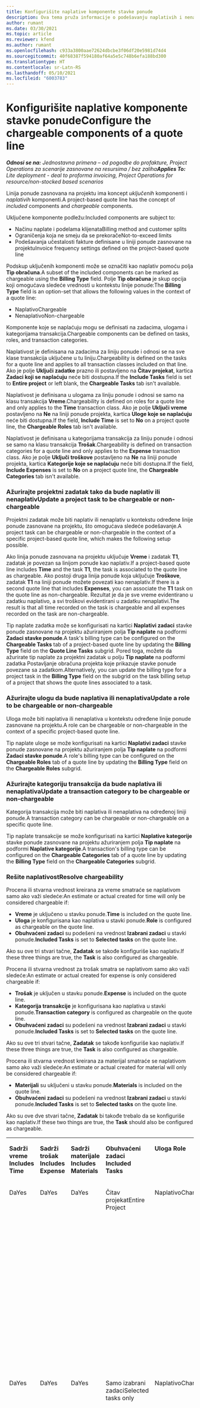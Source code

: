```yaml
---
title: Konfigurišite naplative komponente stavke ponude
description: Ova tema pruža informacije o podešavanju naplativih i nenaplativih komponenata na liniji ponude zasnovanoj na projektu.
author: rumant
ms.date: 03/30/2021
ms.topic: article
ms.reviewer: kfend
ms.author: rumant
ms.openlocfilehash: c933a3800aae72624dbcbe3f06df20e5981d74d4
ms.sourcegitcommit: 40f68387f594180af64a5e5c748b6efa188bd300
ms.translationtype: HT
ms.contentlocale: sr-Latn-RS
ms.lasthandoff: 05/10/2021
ms.locfileid: "6003783"
---
```

# <a name="configure-the-chargeable-components-of-a-quote-line"></a><span data-ttu-id="0eb5b-103">Konfigurišite naplative komponente stavke ponude</span><span class="sxs-lookup"><span data-stu-id="0eb5b-103">Configure the chargeable components of a quote line</span></span> 

<span data-ttu-id="0eb5b-104">_**Odnosi se na:** Jednostavna primena – od pogodbe do profakture, Project Operations za scenarije zasnovane na resursima / bez zaliha_</span><span class="sxs-lookup"><span data-stu-id="0eb5b-104">_**Applies To:** Lite deployment - deal to proforma invoicing, Project Operations for resource/non-stocked based scenarios_</span></span>

<span data-ttu-id="0eb5b-105">Linija ponude zasnovana na projektu ima koncept *uključenih* komponenti i *naplativih* komponenti.</span><span class="sxs-lookup"><span data-stu-id="0eb5b-105">A project-based quote line has the concept of *included* components and *chargeable* components.</span></span>

<span data-ttu-id="0eb5b-106">Uključene komponente podležu:</span><span class="sxs-lookup"><span data-stu-id="0eb5b-106">Included components are subject to:</span></span>

  - <span data-ttu-id="0eb5b-107">Načinu naplate i podelama klijenata</span><span class="sxs-lookup"><span data-stu-id="0eb5b-107">Billing method and customer splits</span></span>
  - <span data-ttu-id="0eb5b-108">Ograničenja koja ne smeju da se prekorače</span><span class="sxs-lookup"><span data-stu-id="0eb5b-108">Not-to-exceed limits</span></span> 
  - <span data-ttu-id="0eb5b-109">Podešavanja učestalosti fakture definisane u liniji ponude zasnovane na projektu</span><span class="sxs-lookup"><span data-stu-id="0eb5b-109">Invoice frequency settings defined on the project-based quote line</span></span>

<span data-ttu-id="0eb5b-110">Podskup uključenih komponenti može se označiti kao naplativ pomoću polja **Tip obračuna**.</span><span class="sxs-lookup"><span data-stu-id="0eb5b-110">A subset of the included components can be marked as chargeable using the **Billing Type** field.</span></span> <span data-ttu-id="0eb5b-111">Polje **Tip obračuna** je skup opcija koji omogućava sledeće vrednosti u kontekstu linije ponude:</span><span class="sxs-lookup"><span data-stu-id="0eb5b-111">The **Billing Type** field is an option-set that allows the following values in the context of a quote line:</span></span>

  - <span data-ttu-id="0eb5b-112">Naplativo</span><span class="sxs-lookup"><span data-stu-id="0eb5b-112">Chargeable</span></span>
  - <span data-ttu-id="0eb5b-113">Nenaplativo</span><span class="sxs-lookup"><span data-stu-id="0eb5b-113">Non-chargeable</span></span>

<span data-ttu-id="0eb5b-114">Komponente koje se naplaćuju mogu se definisati na zadacima, ulogama i kategorijama transakcija.</span><span class="sxs-lookup"><span data-stu-id="0eb5b-114">Chargeable components can be defined on tasks, roles, and transaction categories.</span></span>

<span data-ttu-id="0eb5b-115">Naplativost je definisana na zadacima za liniju ponude i odnosi se na sve klase transakcija uključene u tu liniju.</span><span class="sxs-lookup"><span data-stu-id="0eb5b-115">Chargeability is defined on the tasks for a quote line and applies to all transaction classes included on that line.</span></span> <span data-ttu-id="0eb5b-116">Ako je polje **Uključi zadatke** prazno ili postavljeno na **Čitav projekat**, kartica **Zadaci koji se naplaćuju** neće biti dostupna.</span><span class="sxs-lookup"><span data-stu-id="0eb5b-116">If the **Include Tasks** field is set to **Entire project** or left blank, the **Chargeable Tasks** tab isn't available.</span></span>

<span data-ttu-id="0eb5b-117">Naplativost je definisana u ulogama za liniju ponude i odnosi se samo na klasu transakcija **Vreme**.</span><span class="sxs-lookup"><span data-stu-id="0eb5b-117">Chargeability is defined on roles for a quote line and only applies to the **Time** transaction class.</span></span> <span data-ttu-id="0eb5b-118">Ako je polje **Uključi vreme** postavljeno na **Ne** na liniji ponude projekta, kartica **Uloge koje se naplaćuju** neće biti dostupna.</span><span class="sxs-lookup"><span data-stu-id="0eb5b-118">If the field, **Include Time** is set to **No** on a project quote line, the **Chargeable Roles** tab isn't available.</span></span>

<span data-ttu-id="0eb5b-119">Naplativost je definisana u kategorijama transakcija za liniju ponude i odnosi se samo na klasu transakcija **Trošak**.</span><span class="sxs-lookup"><span data-stu-id="0eb5b-119">Chargeability is defined on transaction categories for a  quote line and only applies to the **Expense** transaction class.</span></span> <span data-ttu-id="0eb5b-120">Ako je polje **Uključi troškove** postavljeno na **Ne** na liniji ponude projekta, kartica **Kategorije koje se naplaćuju** neće biti dostupna.</span><span class="sxs-lookup"><span data-stu-id="0eb5b-120">If the field, **Include Expenses** is set to **No** on a project quote line, the **Chargeable Categories** tab isn't available.</span></span>

### <a name="update-a-project-task-to-be-chargeable-or-non-chargeable"></a><span data-ttu-id="0eb5b-121">Ažurirajte projektni zadatak tako da bude naplativ ili nenaplativ</span><span class="sxs-lookup"><span data-stu-id="0eb5b-121">Update a project task to be chargeable or non-chargeable</span></span>

<span data-ttu-id="0eb5b-122">Projektni zadatak može biti naplativ ili nenaplativ u kontekstu određene linije ponude zasnovane na projektu, što omogućava sledeće podešavanje.</span><span class="sxs-lookup"><span data-stu-id="0eb5b-122">A project task can be chargeable or non-chargeable in the context of a specific project-based quote line, which makes the following setup possible.</span></span>

<span data-ttu-id="0eb5b-123">Ako linija ponude zasnovana na projektu uključuje **Vreme** i zadatak **T1**, zadatak je povezan sa linijom ponude kao naplativ.</span><span class="sxs-lookup"><span data-stu-id="0eb5b-123">If a project-based quote line includes **Time** and the task **T1**, the task is associated to the quote line as chargeable.</span></span> <span data-ttu-id="0eb5b-124">Ako postoji druga linija ponude koja uključuje **Troškove**, zadatak **T1** na liniji ponude možete povezati kao nenaplativ.</span><span class="sxs-lookup"><span data-stu-id="0eb5b-124">If there is a second quote line that includes **Expenses**, you can associate the **T1** task on the quote line as non-chargeable.</span></span> <span data-ttu-id="0eb5b-125">Rezultat je da je sve vreme evidentirano u zadatku naplativo, a svi troškovi evidentirani u zadatku nenaplativi.</span><span class="sxs-lookup"><span data-stu-id="0eb5b-125">The result is that all time recorded on the task is chargeable and all expenses recorded on the task are non-chargeable.</span></span>

<span data-ttu-id="0eb5b-126">Tip naplate zadatka može se konfigurisati na kartici **Naplativi zadaci** stavke ponude zasnovane na projektu ažuriranjem polja **Tip naplate** na podformi **Zadaci stavke ponude**.</span><span class="sxs-lookup"><span data-stu-id="0eb5b-126">A task's billing type can be configured on the **Chargeable Tasks** tab of a project-based quote line by updating the **Billing Type** field on the **Quote Line Tasks** subgrid.</span></span> <span data-ttu-id="0eb5b-127">Pored toga, možete da ažurirate tip naplate za projektni zadatak u polju **Tip naplate** na podformi zadatka Postavljanje obračuna projekta koje prikazuje stavke ponude povezane sa zadatkom.</span><span class="sxs-lookup"><span data-stu-id="0eb5b-127">Alternatively, you can update the billing type for a project task in the **Billing Type** field on the subgrid on the task billing setup of a project that shows the quote lines associated to a task.</span></span>

### <a name="update-a-role-to-be-chargeable-or-non-chargeable"></a><span data-ttu-id="0eb5b-128">Ažurirajte ulogu da bude naplativa ili nenaplativa</span><span class="sxs-lookup"><span data-stu-id="0eb5b-128">Update a role to be chargeable or non-chargeable</span></span>

<span data-ttu-id="0eb5b-129">Uloga može biti naplativa ili nenaplativa u kontekstu određene linije ponude zasnovane na projektu.</span><span class="sxs-lookup"><span data-stu-id="0eb5b-129">A role can be chargeable or non-chargeable in the context of a specific project-based quote line.</span></span>

<span data-ttu-id="0eb5b-130">Tip naplate uloge se može konfigurisati na kartici **Naplativi zadaci** stavke ponude zasnovane na projektu ažuriranjem polja **Tip naplate** na podformi **Zadaci stavke ponude**.</span><span class="sxs-lookup"><span data-stu-id="0eb5b-130">A role's billing type can be configured on the **Chargeable Roles** tab of a quote line by updating the **Billing Type** field on the **Chargeable Roles** subgrid.</span></span>

### <a name="update-a-transaction-category-to-be-chargeable-or-non-chargeable"></a><span data-ttu-id="0eb5b-131">Ažurirajte kategoriju transakcija da bude naplativa ili nenaplativa</span><span class="sxs-lookup"><span data-stu-id="0eb5b-131">Update a transaction category to be chargeable or non-chargeable</span></span>

<span data-ttu-id="0eb5b-132">Kategorija transakcija može biti naplativa ili nenaplativa na određenoj liniji ponude.</span><span class="sxs-lookup"><span data-stu-id="0eb5b-132">A transaction category can be chargeable or non-chargeable on a specific quote line.</span></span>

<span data-ttu-id="0eb5b-133">Tip naplate transakcije se može konfigurisati na kartici **Naplative kategorije** stavke ponude zasnovane na projektu ažuriranjem polja **Tip naplate** na podformi **Naplative kategorije**.</span><span class="sxs-lookup"><span data-stu-id="0eb5b-133">A transaction's billing type can be configured on the **Chargeable Categories** tab of a quote line by updating the **Billing Type** field on the **Chargeable Categories** subgrid.</span></span>

### <a name="resolve-chargeability"></a><span data-ttu-id="0eb5b-134">Rešite naplativost</span><span class="sxs-lookup"><span data-stu-id="0eb5b-134">Resolve chargeability</span></span>
<span data-ttu-id="0eb5b-135">Procena ili stvarna vrednost kreirana za vreme smatraće se naplativom samo ako važi sledeće:</span><span class="sxs-lookup"><span data-stu-id="0eb5b-135">An estimate or actual created for time will only be considered chargeable if:</span></span>

   - <span data-ttu-id="0eb5b-136">**Vreme** je uključeno u stavku ponude.</span><span class="sxs-lookup"><span data-stu-id="0eb5b-136">**Time** is included on the quote line.</span></span>
   - <span data-ttu-id="0eb5b-137">**Uloga** je konfigurisana kao naplativa u stavki ponude.</span><span class="sxs-lookup"><span data-stu-id="0eb5b-137">**Role** is configured as chargeable on the quote line.</span></span>
   - <span data-ttu-id="0eb5b-138">**Obuhvaćeni zadaci** su podešeni na vrednost **Izabrani zadaci** u stavki ponude.</span><span class="sxs-lookup"><span data-stu-id="0eb5b-138">**Included Tasks** is set to **Selected tasks** on the quote line.</span></span> 

<span data-ttu-id="0eb5b-139">Ako su ove tri stvari tačne, **Zadatak** se takođe konfiguriše kao naplativ.</span><span class="sxs-lookup"><span data-stu-id="0eb5b-139">If these three things are true, the **Task** is also configured as chargeable.</span></span> 

<span data-ttu-id="0eb5b-140">Procena ili stvarna vrednost za trošak smatra se naplativom samo ako važi sledeće:</span><span class="sxs-lookup"><span data-stu-id="0eb5b-140">An estimate or actual created for expense is only considered chargeable if:</span></span> 

   - <span data-ttu-id="0eb5b-141">**Trošak** je uključen u stavku ponude.</span><span class="sxs-lookup"><span data-stu-id="0eb5b-141">**Expense** is included on the quote line.</span></span>
   - <span data-ttu-id="0eb5b-142">**Kategorija transakcije** je konfigurisana kao naplativa u stavki ponude.</span><span class="sxs-lookup"><span data-stu-id="0eb5b-142">**Transaction category** is configured as chargeable on the quote line.</span></span>
   - <span data-ttu-id="0eb5b-143">**Obuhvaćeni zadaci** su podešeni na vrednost **Izabrani zadaci** u stavki ponude.</span><span class="sxs-lookup"><span data-stu-id="0eb5b-143">**Included Tasks** is set to **Selected tasks** on the quote line.</span></span>

<span data-ttu-id="0eb5b-144">Ako su ove tri stvari tačne, **Zadatak** se takođe konfiguriše kao naplativ.</span><span class="sxs-lookup"><span data-stu-id="0eb5b-144">If these three things are true, the **Task** is also configured as chargeable.</span></span> 

<span data-ttu-id="0eb5b-145">Procena ili stvarna vrednost kreirana za materijal smatraće se naplativom samo ako važi sledeće:</span><span class="sxs-lookup"><span data-stu-id="0eb5b-145">An estimate or actual created for material will only be considered chargeable if:</span></span>

   - <span data-ttu-id="0eb5b-146">**Materijali** su uključeni u stavku ponude.</span><span class="sxs-lookup"><span data-stu-id="0eb5b-146">**Materials** is included on the quote line.</span></span>
   - <span data-ttu-id="0eb5b-147">**Obuhvaćeni zadaci** su podešeni na vrednost **Izabrani zadaci** u stavki ponude.</span><span class="sxs-lookup"><span data-stu-id="0eb5b-147">**Included Tasks** is set to **Selected tasks** on the quote line.</span></span>

<span data-ttu-id="0eb5b-148">Ako su ove dve stvari tačne, **Zadatak** bi takođe trebalo da se konfiguriše kao naplativ.</span><span class="sxs-lookup"><span data-stu-id="0eb5b-148">If these two things are true, the **Task** should also be configured as chargeable.</span></span> 


<table border="0" cellspacing="0" cellpadding="0">
    <tbody>
        <tr>
            <td width="70" valign="top">
                <p><span data-ttu-id="0eb5b-149">
                    <strong>Sadrži vreme</strong>
                </span><span class="sxs-lookup"><span data-stu-id="0eb5b-149">
                    <strong>Includes Time</strong>
                </span></span></p>
            </td>
            <td width="78" valign="top">
                <p><span data-ttu-id="0eb5b-150">
                    <strong>Sadrži trošak</strong>
                    <strong></strong>
                </span><span class="sxs-lookup"><span data-stu-id="0eb5b-150">
                    <strong>Includes Expense</strong>
                    <strong></strong>
                </span></span></p>
            </td>
            <td width="63" valign="top">
                <p><span data-ttu-id="0eb5b-151">
                    <strong>Sadrži materijale</strong>
                    <strong></strong>
                </span><span class="sxs-lookup"><span data-stu-id="0eb5b-151">
                    <strong>Includes Materials</strong>
                    <strong></strong>
                </span></span></p>
            </td>
            <td width="75" valign="top">
                <p><span data-ttu-id="0eb5b-152">
                    <strong>Obuhvaćeni zadaci</strong>
                    <strong></strong>
                </span><span class="sxs-lookup"><span data-stu-id="0eb5b-152">
                    <strong>Included Tasks</strong>
                    <strong></strong>
                </span></span></p>
            </td>
            <td width="65" valign="top">
                <p><span data-ttu-id="0eb5b-153">
                    <strong>Uloga</strong>
                    <strong></strong>
                </span><span class="sxs-lookup"><span data-stu-id="0eb5b-153">
                    <strong>Role</strong>
                    <strong></strong>
                </span></span></p>
            </td>
            <td width="70" valign="top">
                <p><span data-ttu-id="0eb5b-154">
                    <strong>Kategorija</strong>
                    <strong></strong>
                </span><span class="sxs-lookup"><span data-stu-id="0eb5b-154">
                    <strong>Category</strong>
                    <strong></strong>
                </span></span></p>
            </td>
            <td width="65" valign="top">
                <p><span data-ttu-id="0eb5b-155">
                    <strong>Zadatak</strong>
                    <strong></strong>
                </span><span class="sxs-lookup"><span data-stu-id="0eb5b-155">
                    <strong>Task</strong>
                    <strong></strong>
                </span></span></p>
            </td>
            <td width="350" valign="top">
                <p><span data-ttu-id="0eb5b-156">
                    <strong>Uticaj naplativosti</strong>
                </span><span class="sxs-lookup"><span data-stu-id="0eb5b-156">
                    <strong>Chargeability impact</strong>
                </span></span></p>
            </td>
        </tr>
        <tr>
            <td width="70" valign="top">
                <p>
<span data-ttu-id="0eb5b-157">Da</span><span class="sxs-lookup"><span data-stu-id="0eb5b-157">Yes</span></span> </p>
            </td>
            <td width="78" valign="top">
                <p>
<span data-ttu-id="0eb5b-158">Da</span><span class="sxs-lookup"><span data-stu-id="0eb5b-158">Yes</span></span> </p>
            </td>
            <td width="63" valign="top">
                <p>
<span data-ttu-id="0eb5b-159">Da</span><span class="sxs-lookup"><span data-stu-id="0eb5b-159">Yes</span></span> </p>
            </td>
            <td width="75" valign="top">
                <p>
<span data-ttu-id="0eb5b-160">Čitav projekat</span><span class="sxs-lookup"><span data-stu-id="0eb5b-160">Entire Project</span></span> </p>
            </td>
            <td width="65" valign="top">
                <p>
<span data-ttu-id="0eb5b-161">Naplativo</span><span class="sxs-lookup"><span data-stu-id="0eb5b-161">Chargeable</span></span> </p>
            </td>
            <td width="70" valign="top">
                <p>
<span data-ttu-id="0eb5b-162">Naplativo</span><span class="sxs-lookup"><span data-stu-id="0eb5b-162">Chargeable</span></span> </p>
            </td>
            <td width="65" valign="top">
                <p>
<span data-ttu-id="0eb5b-163">Ne može da se podesi</span><span class="sxs-lookup"><span data-stu-id="0eb5b-163">Cannot be set</span></span> </p>
            </td>
            <td width="350" valign="top">
                <p>
<span data-ttu-id="0eb5b-164">Obračun u stvarnom vremenu: Naplativo</span><span class="sxs-lookup"><span data-stu-id="0eb5b-164">Billing on a time actual: Chargeable</span></span> </p>
                <p>
<span data-ttu-id="0eb5b-165">Tip obračuna na stvarnom trošku: Naplativo</span><span class="sxs-lookup"><span data-stu-id="0eb5b-165">Billing type on expense actual: Chargeable</span></span> </p>
                <p>
<span data-ttu-id="0eb5b-166">Tip obračuna na stvarnom materijalu: Naplativo</span><span class="sxs-lookup"><span data-stu-id="0eb5b-166">Billing type on material actual: Chargeable</span></span> </p>
            </td>
        </tr>
        <tr>
            <td width="70" valign="top">
                <p>
<span data-ttu-id="0eb5b-167">Da</span><span class="sxs-lookup"><span data-stu-id="0eb5b-167">Yes</span></span> </p>
            </td>
            <td width="78" valign="top">
                <p>
<span data-ttu-id="0eb5b-168">Da</span><span class="sxs-lookup"><span data-stu-id="0eb5b-168">Yes</span></span> </p>
            </td>
            <td width="63" valign="top">
                <p>
<span data-ttu-id="0eb5b-169">Da</span><span class="sxs-lookup"><span data-stu-id="0eb5b-169">Yes</span></span> </p>
            </td>
            <td width="75" valign="top">
                <p>
<span data-ttu-id="0eb5b-170">Samo izabrani zadaci</span><span class="sxs-lookup"><span data-stu-id="0eb5b-170">Selected tasks only</span></span> </p>
            </td>
            <td width="65" valign="top">
                <p>
<span data-ttu-id="0eb5b-171">Naplativo</span><span class="sxs-lookup"><span data-stu-id="0eb5b-171">Chargeable</span></span> </p>
            </td>
            <td width="70" valign="top">
                <p>
<span data-ttu-id="0eb5b-172">Naplativo</span><span class="sxs-lookup"><span data-stu-id="0eb5b-172">Chargeable</span></span> </p>
            </td>
            <td width="65" valign="top">
                <p>
<span data-ttu-id="0eb5b-173">Naplativo</span><span class="sxs-lookup"><span data-stu-id="0eb5b-173">Chargeable</span></span> </p>
            </td>
            <td width="350" valign="top">
                <p>
<span data-ttu-id="0eb5b-174">Obračun u stvarnom vremenu: Naplativo</span><span class="sxs-lookup"><span data-stu-id="0eb5b-174">Billing on a time actual: Chargeable</span></span> </p>
                <p>
<span data-ttu-id="0eb5b-175">Tip obračuna na stvarnom trošku: Naplativo</span><span class="sxs-lookup"><span data-stu-id="0eb5b-175">Billing type on expense actual: Chargeable</span></span> </p>
                <p>
<span data-ttu-id="0eb5b-176">Tip obračuna na stvarnom materijalu: Naplativo</span><span class="sxs-lookup"><span data-stu-id="0eb5b-176">Billing type on material actual: Chargeable</span></span> </p>
            </td>
        </tr>
        <tr>
            <td width="70" valign="top">
                <p>
<span data-ttu-id="0eb5b-177">Da</span><span class="sxs-lookup"><span data-stu-id="0eb5b-177">Yes</span></span> </p>
            </td>
            <td width="78" valign="top">
                <p>
<span data-ttu-id="0eb5b-178">Da</span><span class="sxs-lookup"><span data-stu-id="0eb5b-178">Yes</span></span> </p>
            </td>
            <td width="63" valign="top">
                <p>
<span data-ttu-id="0eb5b-179">Da</span><span class="sxs-lookup"><span data-stu-id="0eb5b-179">Yes</span></span> </p>
            </td>
            <td width="75" valign="top">
                <p>
<span data-ttu-id="0eb5b-180">Samo izabrani zadaci</span><span class="sxs-lookup"><span data-stu-id="0eb5b-180">Selected tasks only</span></span> </p>
            </td>
            <td width="65" valign="top">
                <p><span data-ttu-id="0eb5b-181">
                    <strong>Nenaplativo</strong>
                </span><span class="sxs-lookup"><span data-stu-id="0eb5b-181">
                    <strong>Non - Chargeable</strong>
                </span></span></p>
            </td>
            <td width="70" valign="top">
                <p>
<span data-ttu-id="0eb5b-182">Naplativo</span><span class="sxs-lookup"><span data-stu-id="0eb5b-182">Chargeable</span></span> </p>
            </td>
            <td width="65" valign="top">
                <p>
<span data-ttu-id="0eb5b-183">Naplativo</span><span class="sxs-lookup"><span data-stu-id="0eb5b-183">Chargeable</span></span> </p>
            </td>
            <td width="350" valign="top">
                <p>
<span data-ttu-id="0eb5b-184">Obračun u stvarnom vremenu: <strong>Nenaplativo</strong>
                </span><span class="sxs-lookup"><span data-stu-id="0eb5b-184">Billing on a time actual: <strong>Non-Chargeable</strong>
                </span></span></p>
                <p>
<span data-ttu-id="0eb5b-185">Tip obračuna na stvarnom trošku: Naplativo</span><span class="sxs-lookup"><span data-stu-id="0eb5b-185">Billing type on expense actual: Chargeable</span></span> </p>
                <p>
<span data-ttu-id="0eb5b-186">Tip obračuna na stvarnom materijalu: Naplativo</span><span class="sxs-lookup"><span data-stu-id="0eb5b-186">Billing type on material actual: Chargeable</span></span> </p>
            </td>
        </tr>
        <tr>
            <td width="70" valign="top">
                <p>
<span data-ttu-id="0eb5b-187">Da</span><span class="sxs-lookup"><span data-stu-id="0eb5b-187">Yes</span></span> </p>
            </td>
            <td width="78" valign="top">
                <p>
<span data-ttu-id="0eb5b-188">Da</span><span class="sxs-lookup"><span data-stu-id="0eb5b-188">Yes</span></span> </p>
            </td>
            <td width="63" valign="top">
                <p>
<span data-ttu-id="0eb5b-189">Da</span><span class="sxs-lookup"><span data-stu-id="0eb5b-189">Yes</span></span> </p>
            </td>
            <td width="75" valign="top">
                <p>
<span data-ttu-id="0eb5b-190">Samo izabrani zadaci</span><span class="sxs-lookup"><span data-stu-id="0eb5b-190">Selected tasks only</span></span> </p>
            </td>
            <td width="65" valign="top">
                <p>
<span data-ttu-id="0eb5b-191">Naplativo</span><span class="sxs-lookup"><span data-stu-id="0eb5b-191">Chargeable</span></span> </p>
            </td>
            <td width="70" valign="top">
                <p>
<span data-ttu-id="0eb5b-192">Naplativo</span><span class="sxs-lookup"><span data-stu-id="0eb5b-192">Chargeable</span></span> </p>
            </td>
            <td width="65" valign="top">
                <p><span data-ttu-id="0eb5b-193">
                    <strong>Nenaplativo</strong>
                </span><span class="sxs-lookup"><span data-stu-id="0eb5b-193">
                    <strong>Non-Chargeable</strong>
                </span></span></p>
            </td>
            <td width="350" valign="top">
                <p>
<span data-ttu-id="0eb5b-194">Obračun u stvarnom vremenu: <strong>Nenaplativo</strong>
                </span><span class="sxs-lookup"><span data-stu-id="0eb5b-194">Billing on a time actual: <strong>Non-Chargeable</strong>
                </span></span></p>
                <p>
<span data-ttu-id="0eb5b-195">Tip obračuna na stvarnom trošku: <strong>Nenaplativo</strong>
                </span><span class="sxs-lookup"><span data-stu-id="0eb5b-195">Billing type on expense actual: <strong>Non-Chargeable</strong>
                </span></span></p>
                <p>
<span data-ttu-id="0eb5b-196">Tip obračuna na stvarnom materijalu: <strong>Nenaplativo</strong>
                </span><span class="sxs-lookup"><span data-stu-id="0eb5b-196">Billing type on material actual: <strong>Non-Chargeable</strong>
                </span></span></p>
            </td>
        </tr>
        <tr>
            <td width="70" valign="top">
                <p>
<span data-ttu-id="0eb5b-197">Da</span><span class="sxs-lookup"><span data-stu-id="0eb5b-197">Yes</span></span> </p>
            </td>
            <td width="78" valign="top">
                <p>
<span data-ttu-id="0eb5b-198">Da</span><span class="sxs-lookup"><span data-stu-id="0eb5b-198">Yes</span></span> </p>
            </td>
            <td width="63" valign="top">
                <p>
<span data-ttu-id="0eb5b-199">Da</span><span class="sxs-lookup"><span data-stu-id="0eb5b-199">Yes</span></span> </p>
            </td>
            <td width="75" valign="top">
                <p>
<span data-ttu-id="0eb5b-200">Samo izabrani zadaci</span><span class="sxs-lookup"><span data-stu-id="0eb5b-200">Selected tasks only</span></span> </p>
            </td>
            <td width="65" valign="top">
                <p><span data-ttu-id="0eb5b-201">
                    <strong>Nenaplativo</strong>
                </span><span class="sxs-lookup"><span data-stu-id="0eb5b-201">
                    <strong>Non-Chargeable</strong>
                </span></span></p>
            </td>
            <td width="70" valign="top">
                <p>
<span data-ttu-id="0eb5b-202">Naplativo</span><span class="sxs-lookup"><span data-stu-id="0eb5b-202">Chargeable</span></span> </p>
            </td>
            <td width="65" valign="top">
                <p><span data-ttu-id="0eb5b-203">
                    <strong>Nenaplativo</strong>
                </span><span class="sxs-lookup"><span data-stu-id="0eb5b-203">
                    <strong>Non- Chargeable</strong>
                </span></span></p>
            </td>
            <td width="350" valign="top">
                <p>
<span data-ttu-id="0eb5b-204">Obračun u stvarnom vremenu: <strong>Nenaplativo</strong>
                </span><span class="sxs-lookup"><span data-stu-id="0eb5b-204">Billing on a time actual: <strong>Non-Chargeable</strong>
                </span></span></p>
                <p>
<span data-ttu-id="0eb5b-205">Tip obračuna na stvarnom trošku: <strong>Nenaplativo</strong>
                </span><span class="sxs-lookup"><span data-stu-id="0eb5b-205">Billing type on expense actual: <strong>Non-Chargeable</strong>
                </span></span></p>
                <p>
<span data-ttu-id="0eb5b-206">Tip obračuna na stvarnom materijalu: <strong> Nenaplativo</strong>
                </span><span class="sxs-lookup"><span data-stu-id="0eb5b-206">Billing type on material actual: <strong> Non-Chargeable</strong>
                </span></span></p>
            </td>
        </tr>
        <tr>
            <td width="70" valign="top">
                <p>
<span data-ttu-id="0eb5b-207">Da</span><span class="sxs-lookup"><span data-stu-id="0eb5b-207">Yes</span></span> </p>
            </td>
            <td width="78" valign="top">
                <p>
<span data-ttu-id="0eb5b-208">Da</span><span class="sxs-lookup"><span data-stu-id="0eb5b-208">Yes</span></span> </p>
            </td>
            <td width="63" valign="top">
                <p>
<span data-ttu-id="0eb5b-209">Da</span><span class="sxs-lookup"><span data-stu-id="0eb5b-209">Yes</span></span> </p>
            </td>
            <td width="75" valign="top">
                <p>
<span data-ttu-id="0eb5b-210">Samo izabrani zadaci</span><span class="sxs-lookup"><span data-stu-id="0eb5b-210">Selected tasks only</span></span> </p>
            </td>
            <td width="65" valign="top">
                <p><span data-ttu-id="0eb5b-211">
                    <strong>Nenaplativo</strong>
                </span><span class="sxs-lookup"><span data-stu-id="0eb5b-211">
                    <strong>Non-Chargeable</strong>
                </span></span></p>
            </td>
            <td width="70" valign="top">
                <p><span data-ttu-id="0eb5b-212">
                    <strong>Nenaplativo</strong>
                </span><span class="sxs-lookup"><span data-stu-id="0eb5b-212">
                    <strong>Non-Chargeable</strong>
                </span></span></p>
            </td>
            <td width="65" valign="top">
                <p>
<span data-ttu-id="0eb5b-213">Naplativo</span><span class="sxs-lookup"><span data-stu-id="0eb5b-213">Chargeable</span></span> </p>
            </td>
            <td width="350" valign="top">
                <p>
<span data-ttu-id="0eb5b-214">Obračun u stvarnom vremenu: <strong>Nenaplativo</strong>
                </span><span class="sxs-lookup"><span data-stu-id="0eb5b-214">Billing on a time actual: <strong>Non-Chargeable</strong>
                </span></span></p>
                <p>
<span data-ttu-id="0eb5b-215">Tip obračuna na stvarnom trošku: <strong> Nenaplativo</strong>
                </span><span class="sxs-lookup"><span data-stu-id="0eb5b-215">Billing type on expense actual: <strong> Non-Chargeable</strong>
                </span></span></p>
                <p>
<span data-ttu-id="0eb5b-216">Tip obračuna na stvarnom materijalu: Naplativo</span><span class="sxs-lookup"><span data-stu-id="0eb5b-216">Billing type on material actual: Chargeable</span></span> </p>
            </td>
        </tr>
        <tr>
            <td width="70" valign="top">
                <p><span data-ttu-id="0eb5b-217">
                    <strong>No</strong>
                </span><span class="sxs-lookup"><span data-stu-id="0eb5b-217">
                    <strong>No</strong>
                </span></span></p>
            </td>
            <td width="78" valign="top">
                <p>
<span data-ttu-id="0eb5b-218">Da</span><span class="sxs-lookup"><span data-stu-id="0eb5b-218">Yes</span></span> </p>
            </td>
            <td width="63" valign="top">
                <p>
<span data-ttu-id="0eb5b-219">Da</span><span class="sxs-lookup"><span data-stu-id="0eb5b-219">Yes</span></span> </p>
            </td>
            <td width="75" valign="top">
                <p>
<span data-ttu-id="0eb5b-220">Čitav projekat</span><span class="sxs-lookup"><span data-stu-id="0eb5b-220">Entire Project</span></span> </p>
            </td>
            <td width="65" valign="top">
                <p>
<span data-ttu-id="0eb5b-221">Ne može da se podesi</span><span class="sxs-lookup"><span data-stu-id="0eb5b-221">Cannot be set</span></span> </p>
            </td>
            <td width="70" valign="top">
                <p><span data-ttu-id="0eb5b-222">
                    <strong>Naplativo</strong>
                </span><span class="sxs-lookup"><span data-stu-id="0eb5b-222">
                    <strong>Chargeable</strong>
                </span></span></p>
            </td>
            <td width="65" valign="top">
                <p>
<span data-ttu-id="0eb5b-223">Ne može da se podesi</span><span class="sxs-lookup"><span data-stu-id="0eb5b-223">Cannot be set</span></span> </p>
            </td>
            <td width="350" valign="top">
                <p>
<span data-ttu-id="0eb5b-224">Obračun u stvarnom vremenu: <strong>Nije dostupno</strong>
                </span><span class="sxs-lookup"><span data-stu-id="0eb5b-224">Billing on a time actual: <strong>Not available</strong>
                </span></span></p>
                <p>
<span data-ttu-id="0eb5b-225">Tip obračuna na stvarnom trošku: Naplativo</span><span class="sxs-lookup"><span data-stu-id="0eb5b-225">Billing type on expense actual: Chargeable</span></span> </p>
                <p>
<span data-ttu-id="0eb5b-226">Tip obračuna na stvarnom materijalu: Naplativo</span><span class="sxs-lookup"><span data-stu-id="0eb5b-226">Billing type on material actual: Chargeable</span></span> </p>
            </td>
        </tr>
        <tr>
            <td width="70" valign="top">
                <p><span data-ttu-id="0eb5b-227">
                    <strong>No</strong>
                </span><span class="sxs-lookup"><span data-stu-id="0eb5b-227">
                    <strong>No</strong>
                </span></span></p>
            </td>
            <td width="78" valign="top">
                <p>
<span data-ttu-id="0eb5b-228">Da</span><span class="sxs-lookup"><span data-stu-id="0eb5b-228">Yes</span></span> </p>
            </td>
            <td width="63" valign="top">
                <p>
<span data-ttu-id="0eb5b-229">Da</span><span class="sxs-lookup"><span data-stu-id="0eb5b-229">Yes</span></span> </p>
            </td>
            <td width="75" valign="top">
                <p>
<span data-ttu-id="0eb5b-230">Čitav projekat</span><span class="sxs-lookup"><span data-stu-id="0eb5b-230">Entire Project</span></span> </p>
            </td>
            <td width="65" valign="top">
                <p>
<span data-ttu-id="0eb5b-231">Ne može da se podesi</span><span class="sxs-lookup"><span data-stu-id="0eb5b-231">Cannot be set</span></span> </p>
            </td>
            <td width="70" valign="top">
                <p><span data-ttu-id="0eb5b-232">
                    <strong>Nenaplativo</strong>
                </span><span class="sxs-lookup"><span data-stu-id="0eb5b-232">
                    <strong>Non-Chargeable</strong>
                </span></span></p>
            </td>
            <td width="65" valign="top">
                <p>
<span data-ttu-id="0eb5b-233">Ne može da se podesi</span><span class="sxs-lookup"><span data-stu-id="0eb5b-233">Cannot be set</span></span> </p>
            </td>
            <td width="350" valign="top">
                <p>
<span data-ttu-id="0eb5b-234">Obračun u stvarnom vremenu: <strong>Nije dostupno</strong>
                </span><span class="sxs-lookup"><span data-stu-id="0eb5b-234">Billing on a time actual: <strong>Not available</strong>
                </span></span></p>
                <p>
<span data-ttu-id="0eb5b-235">Tip obračuna na stvarnom trošku: <strong> Nenaplativo</strong>
                </span><span class="sxs-lookup"><span data-stu-id="0eb5b-235">Billing type on expense actual: <strong> Non-chargeable</strong>
                </span></span></p>
                <p>
<span data-ttu-id="0eb5b-236">Tip obračuna na stvarnom materijalu: Naplativo</span><span class="sxs-lookup"><span data-stu-id="0eb5b-236">Billing type on material actual: Chargeable</span></span> </p>
            </td>
        </tr>
        <tr>
            <td width="70" valign="top">
                <p>
<span data-ttu-id="0eb5b-237">Da</span><span class="sxs-lookup"><span data-stu-id="0eb5b-237">Yes</span></span> </p>
            </td>
            <td width="78" valign="top">
                <p><span data-ttu-id="0eb5b-238">
                    <strong>No</strong>
                </span><span class="sxs-lookup"><span data-stu-id="0eb5b-238">
                    <strong>No</strong>
                </span></span></p>
            </td>
            <td width="63" valign="top">
                <p>
<span data-ttu-id="0eb5b-239">Da</span><span class="sxs-lookup"><span data-stu-id="0eb5b-239">Yes</span></span> </p>
            </td>
            <td width="75" valign="top">
                <p>
<span data-ttu-id="0eb5b-240">Čitav projekat</span><span class="sxs-lookup"><span data-stu-id="0eb5b-240">Entire Project</span></span> </p>
            </td>
            <td width="65" valign="top">
                <p>
<span data-ttu-id="0eb5b-241">Naplativo</span><span class="sxs-lookup"><span data-stu-id="0eb5b-241">Chargeable</span></span> </p>
            </td>
            <td width="70" valign="top">
                <p>
<span data-ttu-id="0eb5b-242">Ne može da se podesi</span><span class="sxs-lookup"><span data-stu-id="0eb5b-242">Cannot be set</span></span> </p>
            </td>
            <td width="65" valign="top">
                <p>
<span data-ttu-id="0eb5b-243">Ne može da se podesi</span><span class="sxs-lookup"><span data-stu-id="0eb5b-243">Cannot be set</span></span> </p>
            </td>
            <td width="350" valign="top">
                <p>
<span data-ttu-id="0eb5b-244">Obračun u stvarnom vremenu: Naplativo</span><span class="sxs-lookup"><span data-stu-id="0eb5b-244">Billing on a time actual: Chargeable</span></span> </p>
                <p>
<span data-ttu-id="0eb5b-245">Tip obračuna na stvarnom trošku: <strong>Nije dostupno</strong>
                </span><span class="sxs-lookup"><span data-stu-id="0eb5b-245">Billing type on expense actual:<strong> Not available</strong>
                </span></span></p>
                <p>
<span data-ttu-id="0eb5b-246">Tip obračuna na stvarnom materijalu: Naplativo</span><span class="sxs-lookup"><span data-stu-id="0eb5b-246">Billing type on material actual: Chargeable</span></span> </p>
            </td>
        </tr>
        <tr>
            <td width="70" valign="top">
                <p>
<span data-ttu-id="0eb5b-247">Da</span><span class="sxs-lookup"><span data-stu-id="0eb5b-247">Yes</span></span> </p>
            </td>
            <td width="78" valign="top">
                <p><span data-ttu-id="0eb5b-248">
                    <strong>No</strong>
                </span><span class="sxs-lookup"><span data-stu-id="0eb5b-248">
                    <strong>No</strong>
                </span></span></p>
            </td>
            <td width="63" valign="top">
                <p>
<span data-ttu-id="0eb5b-249">Da</span><span class="sxs-lookup"><span data-stu-id="0eb5b-249">Yes</span></span> </p>
            </td>
            <td width="75" valign="top">
                <p>
<span data-ttu-id="0eb5b-250">Čitav projekat</span><span class="sxs-lookup"><span data-stu-id="0eb5b-250">Entire Project</span></span> </p>
            </td>
            <td width="65" valign="top">
                <p><span data-ttu-id="0eb5b-251">
                    <strong>Nenaplativo</strong>
                </span><span class="sxs-lookup"><span data-stu-id="0eb5b-251">
                    <strong>Non-Chargeable</strong>
                </span></span></p>
            </td>
            <td width="70" valign="top">
                <p>
<span data-ttu-id="0eb5b-252">Ne može da se podesi</span><span class="sxs-lookup"><span data-stu-id="0eb5b-252">Cannot be set</span></span> </p>
            </td>
            <td width="65" valign="top">
                <p>
<span data-ttu-id="0eb5b-253">Ne može da se podesi</span><span class="sxs-lookup"><span data-stu-id="0eb5b-253">Cannot be set</span></span> </p>
            </td>
            <td width="350" valign="top">
                <p>
<span data-ttu-id="0eb5b-254">Obračun u stvarnom vremenu: <strong>Nenaplativo</strong>
                </span><span class="sxs-lookup"><span data-stu-id="0eb5b-254">Billing on a time actual: <strong>Non-chargeable </strong>
                </span></span></p>
                <p>
<span data-ttu-id="0eb5b-255">Tip obračuna na stvarnom trošku: <strong>Nije dostupno</strong>
                </span><span class="sxs-lookup"><span data-stu-id="0eb5b-255">Billing type on expense actual:<strong> Not available</strong>
                </span></span></p>
                <p>
<span data-ttu-id="0eb5b-256">Tip obračuna na stvarnom materijalu: Naplativo</span><span class="sxs-lookup"><span data-stu-id="0eb5b-256">Billing type on material actual: Chargeable</span></span> </p>
            </td>
        </tr>
        <tr>
            <td width="70" valign="top">
                <p>
<span data-ttu-id="0eb5b-257">Da</span><span class="sxs-lookup"><span data-stu-id="0eb5b-257">Yes</span></span> </p>
            </td>
            <td width="78" valign="top">
                <p>
<span data-ttu-id="0eb5b-258">Da</span><span class="sxs-lookup"><span data-stu-id="0eb5b-258">Yes</span></span> </p>
            </td>
            <td width="63" valign="top">
                <p><span data-ttu-id="0eb5b-259">
                    <strong>No</strong>
                </span><span class="sxs-lookup"><span data-stu-id="0eb5b-259">
                    <strong>No</strong>
                </span></span></p>
            </td>
            <td width="75" valign="top">
                <p>
<span data-ttu-id="0eb5b-260">Čitav projekat</span><span class="sxs-lookup"><span data-stu-id="0eb5b-260">Entire Project</span></span> </p>
            </td>
            <td width="65" valign="top">
                <p>
<span data-ttu-id="0eb5b-261">Naplativo</span><span class="sxs-lookup"><span data-stu-id="0eb5b-261">Chargeable</span></span> </p>
            </td>
            <td width="70" valign="top">
                <p>
<span data-ttu-id="0eb5b-262">Naplativo</span><span class="sxs-lookup"><span data-stu-id="0eb5b-262">Chargeable</span></span> </p>
            </td>
            <td width="65" valign="top">
                <p>
<span data-ttu-id="0eb5b-263">Ne može da se podesi</span><span class="sxs-lookup"><span data-stu-id="0eb5b-263">Cannot be set</span></span> </p>
            </td>
            <td width="350" valign="top">
                <p>
<span data-ttu-id="0eb5b-264">Obračun u stvarnom vremenu: Naplativo</span><span class="sxs-lookup"><span data-stu-id="0eb5b-264">Billing on a time actual: Chargeable</span></span> </p>
                <p>
<span data-ttu-id="0eb5b-265">Tip obračuna na stvarnom trošku: Naplativo</span><span class="sxs-lookup"><span data-stu-id="0eb5b-265">Billing type on expense actual: Chargeable</span></span> </p>
                <p>
<span data-ttu-id="0eb5b-266">Tip obračuna na stvarnom materijalu: <strong> Nije dostupno</strong>
                </span><span class="sxs-lookup"><span data-stu-id="0eb5b-266">Billing type on material actual: <strong> Not available</strong>
                </span></span></p>
            </td>
        </tr>
        <tr>
            <td width="70" valign="top">
                <p>
<span data-ttu-id="0eb5b-267">Da</span><span class="sxs-lookup"><span data-stu-id="0eb5b-267">Yes</span></span> </p>
            </td>
            <td width="78" valign="top">
                <p>
<span data-ttu-id="0eb5b-268">Da</span><span class="sxs-lookup"><span data-stu-id="0eb5b-268">Yes</span></span> </p>
            </td>
            <td width="63" valign="top">
                <p><span data-ttu-id="0eb5b-269">
                    <strong>No</strong>
                </span><span class="sxs-lookup"><span data-stu-id="0eb5b-269">
                    <strong>No</strong>
                </span></span></p>
            </td>
            <td width="75" valign="top">
                <p>
<span data-ttu-id="0eb5b-270">Čitav projekat</span><span class="sxs-lookup"><span data-stu-id="0eb5b-270">Entire Project</span></span> </p>
            </td>
            <td width="65" valign="top">
                <p><span data-ttu-id="0eb5b-271">
                    <strong>Nenaplativo</strong>
                </span><span class="sxs-lookup"><span data-stu-id="0eb5b-271">
                    <strong>Non-Chargeable</strong>
                </span></span></p>
            </td>
            <td width="70" valign="top">
                <p><span data-ttu-id="0eb5b-272">
                    <strong>Nenaplativo</strong>
                </span><span class="sxs-lookup"><span data-stu-id="0eb5b-272">
                    <strong>Non-chargeable</strong>
                </span></span></p>
            </td>
            <td width="65" valign="top">
                <p>
<span data-ttu-id="0eb5b-273">Ne može da se podesi</span><span class="sxs-lookup"><span data-stu-id="0eb5b-273">Cannot be set</span></span> </p>
            </td>
            <td width="350" valign="top">
                <p>
<span data-ttu-id="0eb5b-274">Obračun u stvarnom vremenu: <strong>Nenaplativo</strong>
                </span><span class="sxs-lookup"><span data-stu-id="0eb5b-274">Billing on a time actual: <strong>Non-chargeable </strong>
                </span></span></p>
                <p>
<span data-ttu-id="0eb5b-275">Tip obračuna na stvarnom trošku:<strong> Nenaplativo </strong>
                </span><span class="sxs-lookup"><span data-stu-id="0eb5b-275">Billing type on expense actual:<strong> Non-chargeable </strong>
                </span></span></p>
                <p>
<span data-ttu-id="0eb5b-276">Tip obračuna na stvarnom materijalu:<strong> Nije dostupno</strong>
                </span><span class="sxs-lookup"><span data-stu-id="0eb5b-276">Billing type on material actual:<strong> Not available</strong>
                </span></span></p>
            </td>
        </tr>
    </tbody>
</table>



[!INCLUDE[footer-include](../../includes/footer-banner.md)]
